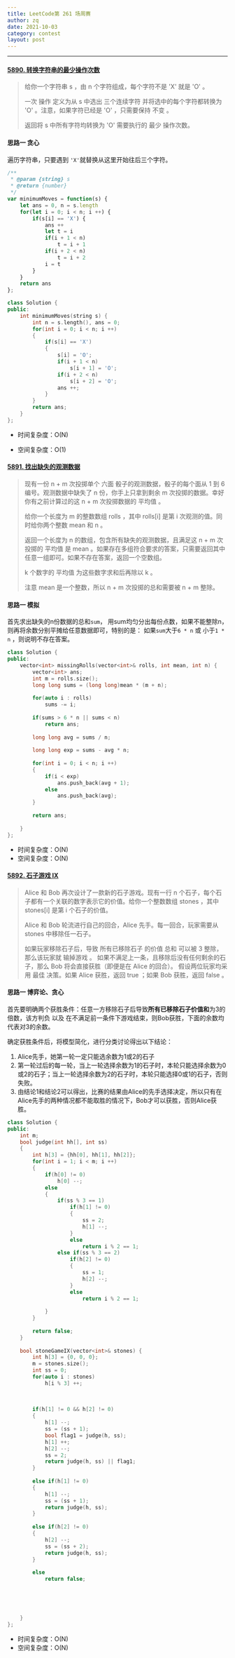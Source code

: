 ```yaml
---
title: LeetCode第 261 场周赛
author: zq
date: 2021-10-03
category: contest
layout: post
---
```


------------------------------------------------------------------------------------------------------------------



#### [5890. 转换字符串的最少操作次数](https://leetcode-cn.com/problems/minimum-moves-to-convert-string/)

> 给你一个字符串 s ，由 n 个字符组成，每个字符不是 'X' 就是 'O' 。
>
> 一次 操作 定义为从 s 中选出 三个连续字符 并将选中的每个字符都转换为 'O' 。注意，如果字符已经是 'O' ，只需要保持 不变 。
>
> 返回将 s 中所有字符均转换为 'O' 需要执行的 最少 操作次数。
>

####  思路一	贪心

遍历字符串，只要遇到 `'X'`就替换从这里开始往后三个字符。

```javascript
/**
 * @param {string} s
 * @return {number}
 */
var minimumMoves = function(s) {
    let ans = 0, n = s.length
    for(let i = 0; i < n; i ++) {
        if(s[i] == 'X') {
            ans ++
            let t = i
            if(i + 1 < n)
                t = i + 1
            if(i + 2 < n)
                t = i + 2
            i = t
        }
    }
    return ans
};
```

```c++
class Solution {
public:
    int minimumMoves(string s) {
        int n = s.length(), ans = 0;
        for(int i = 0; i < n; i ++) 
        {
            if(s[i] == 'X')
            {
                s[i] = 'O';
                if(i + 1 < n)
                    s[i + 1] = 'O';
                if(i + 2 < n)
                    s[i + 2] = 'O';
                ans ++;
            }
        }
        return ans;
    }
};
```



- 时间复杂度：O(N)

- 空间复杂度：O(1)

  

#### [5891. 找出缺失的观测数据](https://leetcode-cn.com/problems/find-missing-observations/)

> 现有一份 n + m 次投掷单个 六面 骰子的观测数据，骰子的每个面从 1 到 6 编号。观测数据中缺失了 n 份，你手上只拿到剩余 m 次投掷的数据。幸好你有之前计算过的这 n + m 次投掷数据的 平均值 。
>
> 给你一个长度为 m 的整数数组 rolls ，其中 rolls[i] 是第 i 次观测的值。同时给你两个整数 mean 和 n 。
>
> 返回一个长度为 n 的数组，包含所有缺失的观测数据，且满足这 n + m 次投掷的 平均值 是 mean 。如果存在多组符合要求的答案，只需要返回其中任意一组即可。如果不存在答案，返回一个空数组。
>
> k 个数字的 平均值 为这些数字求和后再除以 k 。
>
> 注意 mean 是一个整数，所以 n + m 次投掷的总和需要被 n + m 整除。
>

#### 思路一	模拟

首先求出缺失的n份数据的总和`sum`， 用sum均匀分出每份点数，如果不能整除n，则再将余数分别平摊给任意数据即可，特别的是： 如果`sum`大于`6 * n` 或 小于`1 * n` ，则说明不存在答案。

```c++
class Solution {
public:
    vector<int> missingRolls(vector<int>& rolls, int mean, int n) {
        vector<int> ans;
        int m = rolls.size();
        long long sums = (long long)mean * (m + n);
        
        for(auto i : rolls)
            sums -= i;
        
        if(sums > 6 * n || sums < n)
            return ans;
        
        long long avg = sums / n;
        
        long long exp = sums - avg * n;
        
        for(int i = 0; i < n; i ++)
        {
            if(i < exp)
                ans.push_back(avg + 1);
            else
                ans.push_back(avg);
        }
        
        return ans;
        
    }
};
```



- 时间复杂度：O(N)
- 空间复杂度：O(N)



#### [5892. 石子游戏 IX](https://leetcode-cn.com/problems/stone-game-ix/)

> Alice 和 Bob 再次设计了一款新的石子游戏。现有一行 n 个石子，每个石子都有一个关联的数字表示它的价值。给你一个整数数组 stones ，其中 stones[i] 是第 i 个石子的价值。
>
> Alice 和 Bob 轮流进行自己的回合，Alice 先手。每一回合，玩家需要从 stones 中移除任一石子。
>
> 如果玩家移除石子后，导致 所有已移除石子 的价值 总和 可以被 3 整除，那么该玩家就 输掉游戏 。
> 如果不满足上一条，且移除后没有任何剩余的石子，那么 Bob 将会直接获胜（即便是在 Alice 的回合）。
> 假设两位玩家均采用 最佳 决策。如果 Alice 获胜，返回 true ；如果 Bob 获胜，返回 false 。

####  思路一	博弈论、贪心

首先要明确两个获胜条件：任意一方移除石子后导致**所有已移除石子价值和**为3的倍数，该方判负 以及 在不满足前一条件下游戏结束，则Bob获胜，下面的余数均代表对3的余数。

确定获胜条件后，将模型简化，进行分类讨论得出以下结论：

1. Alice先手，她第一轮一定只能选余数为1或2的石子
2. 第一轮过后的每一轮，当上一轮选择余数为1的石子时，本轮只能选择余数为0或2的石子；当上一轮选择余数为2的石子时，本轮只能选择0或1的石子，否则失败。
3. 由结论1和结论2可以得出，比赛的结果由Alice的先手选择决定，所以只有在Alice先手的两种情况都不能取胜的情况下，Bob才可以获胜，否则Alice获胜。

```c++
class Solution {
public:
    int m;
    bool judge(int hh[], int ss)
    {
        int h[3] = {hh[0], hh[1], hh[2]};
        for(int i = 1; i < m; i ++)
        {
            if(h[0] != 0)
                h[0] --;
            else
            {
                if(ss % 3 == 1)
                    if(h[1] != 0)
                    {
                        ss = 2;
                        h[1] --;
                    }
                    else
                        return i % 2 == 1;
                else if(ss % 3 == 2)
                    if(h[2] != 0)
                    {
                        ss = 1;
                        h[2] --;
                    }
                    else
                        return i % 2 == 1;
                
            }
        }
        
        return false;
    }
    
    bool stoneGameIX(vector<int>& stones) {
        int h[3] = {0, 0, 0};
        m = stones.size();
        int ss = 0;
        for(auto i : stones)
            h[i % 3] ++;
        
        
        
        if(h[1] != 0 && h[2] != 0)
        {
            h[1] --;
            ss = (ss + 1);
            bool flag1 = judge(h, ss);
            h[1] ++;
            h[2] --;
            ss = 2;
            return judge(h, ss) || flag1;
        }
        
        else if(h[1] != 0)
        {
            h[1] --;
            ss = (ss + 1);
            return judge(h, ss);
        }
            
        else if(h[2] != 0)
        {
            h[2] --;
            ss = (ss + 2);
            return judge(h, ss);
        }
            
        else
            return false;
        
        
        
        
        
    }
};
```



- 时间复杂度：O(N)
- 空间复杂度：O(N)


